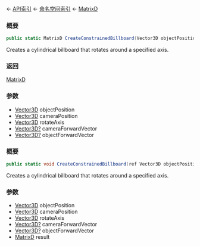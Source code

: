 ← [API索引](Api-Index) ← [命名空间索引](Namespace-Index) ← [MatrixD](VRageMath.MatrixD)

### 概要

```csharp
public static MatrixD CreateConstrainedBillboard(Vector3D objectPosition, Vector3D cameraPosition, Vector3D rotateAxis, Vector3D? cameraForwardVector, Vector3D? objectForwardVector)
```

Creates a cylindrical billboard that rotates around a specified axis.

### 返回

[MatrixD](VRageMath.MatrixD)

### 参数

* [Vector3D](VRageMath.Vector3D) objectPosition
* [Vector3D](VRageMath.Vector3D) cameraPosition
* [Vector3D](VRageMath.Vector3D) rotateAxis
* [Vector3D?](https://docs.microsoft.com/en-us/dotnet/api/System.Nullable-1?view=netframework-4.6) cameraForwardVector
* [Vector3D?](https://docs.microsoft.com/en-us/dotnet/api/System.Nullable-1?view=netframework-4.6) objectForwardVector
### 概要

```csharp
public static void CreateConstrainedBillboard(ref Vector3D objectPosition, ref Vector3D cameraPosition, ref Vector3D rotateAxis, Vector3D? cameraForwardVector, Vector3D? objectForwardVector, out MatrixD result)
```

Creates a cylindrical billboard that rotates around a specified axis.

### 参数

* [Vector3D](VRageMath.Vector3D) objectPosition
* [Vector3D](VRageMath.Vector3D) cameraPosition
* [Vector3D](VRageMath.Vector3D) rotateAxis
* [Vector3D?](https://docs.microsoft.com/en-us/dotnet/api/System.Nullable-1?view=netframework-4.6) cameraForwardVector
* [Vector3D?](https://docs.microsoft.com/en-us/dotnet/api/System.Nullable-1?view=netframework-4.6) objectForwardVector
* [MatrixD](VRageMath.MatrixD) result
